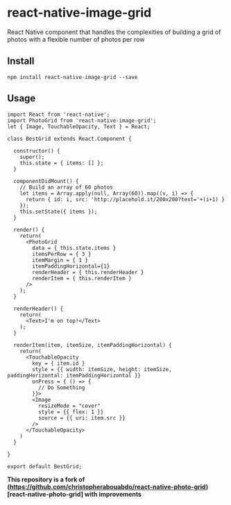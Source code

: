# react-native-image-grid
React Native component that handles the complexities of building a grid of photos with a flexible number of photos per row

## Install

`npm install react-native-image-grid --save`

## Usage

```
import React from 'react-native';
import PhotoGrid from 'react-native-image-grid';
let { Image, TouchableOpacity, Text } = React;

class BestGrid extends React.Component {

  constructor() {
    super();
    this.state = { items: [] };
  }

  componentDidMount() {
    // Build an array of 60 photos
    let items = Array.apply(null, Array(60)).map((v, i) => {
      return { id: i, src: 'http://placehold.it/200x200?text='+(i+1) }
    });
    this.setState({ items });
  }

  render() {
    return(
      <PhotoGrid
        data = { this.state.items }
        itemsPerRow = { 3 }
        itemMargin = { 1 }
        itemPaddingHorizontal={1}
        renderHeader = { this.renderHeader }
        renderItem = { this.renderItem }
      />
    );
  }

  renderHeader() {
    return(
      <Text>I'm on top!</Text>
    );
  }

  renderItem(item, itemSize, itemPaddingHorizontal) {
    return(
      <TouchableOpacity
        key = { item.id }
        style = {{ width: itemSize, height: itemSize, paddingHorizontal: itemPaddingHorizontal }}
        onPress = { () => {
          // Do Something
        }}>
        <Image
          resizeMode = "cover"
          style = {{ flex: 1 }}
          source = {{ uri: item.src }}
        />
      </TouchableOpacity>
    )
  }

}

export default BestGrid;
```

 **This repository is a fork of (https://github.com/christopherabouabdo/react-native-photo-grid)[react-native-photo-grid] with improvements**
